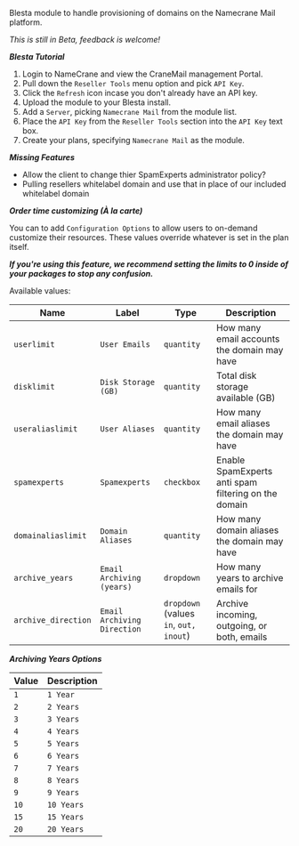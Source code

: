 Blesta module to handle provisioning of domains on the Namecrane Mail platform.

*This is still in Beta, feedback is welcome!*

***Blesta Tutorial***

1) Login to NameCrane and view the CraneMail management Portal.
2) Pull down the <code>Reseller Tools</code> menu option and pick <code>API Key</code>.
3) Click the `Refresh` icon incase you don't already have an API key.
4) Upload the module to your Blesta install.
5) Add a `Server`, picking `Namecrane Mail` from the module list.
6) Place the `API Key` from the <code>Reseller Tools</code> section into the `API Key` text box.
8) Create your plans, specifying `Namecrane Mail` as the module.

***Missing Features***

- Allow the client to change thier SpamExperts administrator policy?
- Pulling resellers whitelabel domain and use that in place of our included whitelabel domain

***Order time customizing (À la carte)***

You can to add `Configuration Options` to allow users to on-demand customize their resources. These values override whatever is set in the plan itself.

***If you're using this feature, we recommend setting the limits to **0** inside of your packages to stop any confusion.***

Available values:

| Name | Label | Type | Description |
| ------------| ------- | ---- | ----------- |
| `userlimit` | `User Emails` | `quantity` | How many email accounts the domain may have |
| `disklimit` | `Disk Storage (GB)` | `quantity` | Total disk storage available (GB) |
| `useraliaslimit` | `User Aliases` | `quantity` | How many email aliases the domain may have | 
| `spamexperts` | `Spamexperts` | `checkbox` | Enable SpamExperts anti spam filtering on the domain | 
| `domainaliaslimit` | `Domain Aliases` | `quantity` | How many domain aliases the domain may have |
| `archive_years` | `Email Archiving (years)` | `dropdown` | How many years to archive emails for |
| `archive_direction` | `Email Archiving Direction` | `dropdown` (values `in`, `out,` `inout`) | Archive incoming, outgoing, or both, emails |


***Archiving Years Options***

| Value | Description |
|-|-|
| `1` | `1 Year` |
| `2` | `2 Years` |
| `3` | `3 Years` |
| `4` | `4 Years` |
| `5` | `5 Years` |
| `6` | `6 Years` |
| `7` | `7 Years` |
| `8` | `8 Years` |
| `9` | `9 Years` |
| `10` | `10 Years` |
| `15` | `15 Years` |
| `20` | `20 Years` |

